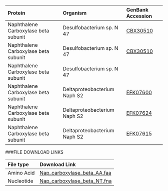  Protein | Organism | GenBank Accession |
 :--- | :--- | :--- |
| Naphthalene Carboxylase beta subunit | Desulfobacterium sp. N 47 | [CBX30510](http://www.ncbi.nlm.nih.gov/protein/CBX30510) |
| Naphthalene Carboxylase beta subunit | Desulfobacterium sp. N 47 | [CBX30510](http://www.ncbi.nlm.nih.gov/protein/CBX30510) |  
| Naphthalene Carboxylase beta subunit | Desulfobacterium sp. N 47   |[](http://www.ncbi.nlm.nih.gov/protein/) |  
| Naphthalene Carboxylase beta subunit | Deltaproteobacterium Naph S2 |[EFK07600](http://www.ncbi.nlm.nih.gov/protein/EFK07600) |
| Naphthalene Carboxylase beta subunit | Deltaproteobacterium Naph S2 |[EFK07624](http://www.ncbi.nlm.nih.gov/protein/EFK07624) |
| Naphthalene Carboxylase beta subunit | Deltaproteobacterium Naph S2 |[EFK07615](http://www.ncbi.nlm.nih.gov/protein/EFK07615) |

###FILE DOWNLOAD LINKS

 File type | Download Link |
 :--- | :---------- | 
| Amino Acid | [Nap_carboxylase_beta_AA.faa](amino_acid/Nap_carboxylase_beta_AA.faa) |
| Nucleotide | [Nap_carboxylase_beta_NT.fna](nucleotide/Nap_carboxylase_beta_NT.fna) |

 
